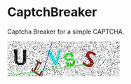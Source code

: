 # CaptchBreaker
Captcha Breaker for a simple CAPTCHA.

![CAPTCHA SAMPLE 0](TestData/captcha%20(0).jpg)

